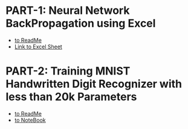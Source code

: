 # PART-1: Neural Network BackPropagation using Excel

- [to ReadMe](https://github.com/vivek-a81/EVA6/tree/main/Session%204/Part-1)
- [Link to Excel Sheet](https://github.com/vivek-a81/EVA6/blob/main/Session%204/Part-1/Mathematics%20behind%20Backpropogation.xlsx)

# PART-2: Training MNIST Handwritten Digit Recognizer with less than 20k Parameters

- [to ReadMe](https://github.com/vivek-a81/EVA6/tree/main/Session%204/Part-2)
- [to NoteBook ](https://github.com/vivek-a81/EVA6/blob/main/Session%204/Part-2/Session_4_Assignment.ipynb)
